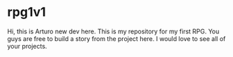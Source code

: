 # rpg1v1
Hi, this is Arturo new dev here. This is my repository for my first RPG. 
You guys are free to build a story from the project here. I would love to see all of your projects.

